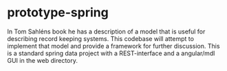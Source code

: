 # prototype-spring
 In Tom Sahléns book he has a description of a model that is useful for describing record keeping systems. This codebase will attempt to implement that model and provide a framework for further discussion.  This is a standard spring data project with a REST-interface and a angular/mdl GUI in the web directory.
